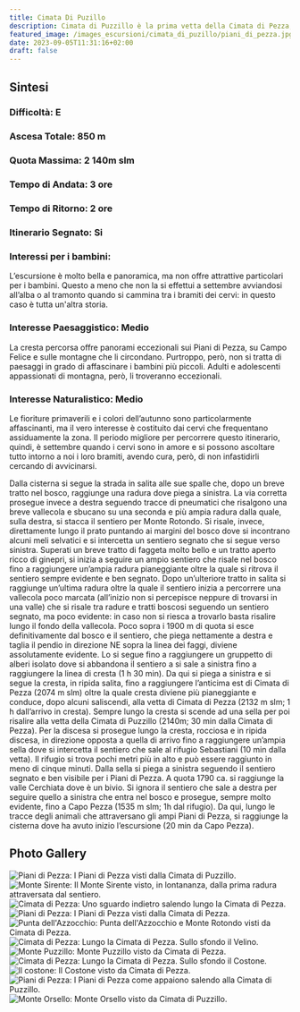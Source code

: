 ```yaml
---
title: Cimata Di Puzillo
description: Cimata di Puzzillo è la prima vetta della Cimata di Pezza, la lunga cresta che dal Rifugio Sebastiani arriva a Monte Rotondo, sopra l’Altipiano delle Rocche. Si tratta di una vetta secondaria e quasi ignorata dagli escursionisti se si eccettuano i collezionisti di 2000 e coloro che, dormendo al rifugio, vogliono raggiungere un vicino punto panoramico. Tale mancanza di considerazione è un vero peccato perché il lungo tratto di cresta compreso tra il rifugio e l’inizio degli impianti sciistici è insospettabilmente selvaggio e panoramico. L’escursione proposta percorre proprio questo tratto di cresta e può essere completato con la salita al Costone e, ovviamente, una sosta con pranzo al rifugio.
featured_image: /images_escursioni/cimata_di_puzillo/piani_di_pezza.jpg
date: 2023-09-05T11:31:16+02:00
draft: false
---
```



## Sintesi
### Difficoltà: E
### Ascesa Totale: 850 m
### Quota Massima: 2 140m slm
### Tempo di Andata: 3 ore
### Tempo di Ritorno: 2 ore
### Itinerario Segnato: Si
### Interessi per i bambini:
 L’escursione è molto bella e panoramica, ma non offre attrattive particolari per i bambini. Questo a meno che non la si effettui a settembre avviandosi all’alba o al tramonto quando si cammina tra i bramiti dei cervi: in questo caso è tutta un'altra storia.
### Interesse Paesaggistico: Medio
La cresta percorsa offre panorami eccezionali sui Piani di Pezza, su Campo Felice e sulle montagne che li circondano. Purtroppo, però, non si tratta di paesaggi in grado di affascinare i bambini più piccoli. Adulti e adolescenti appassionati di montagna, però, li troveranno eccezionali.

### Interesse Naturalistico: Medio
Le fioriture primaverili e i colori dell’autunno sono particolarmente affascinanti, ma il vero interesse è costituito dai cervi che frequentano assiduamente la zona. Il periodo migliore per percorrere questo itinerario, quindi, è settembre quando i cervi sono in amore e si possono ascoltare tutto intorno a noi i loro bramiti, avendo cura, però, di non infastidirli cercando di avvicinarsi.

Dalla cisterna si segue la strada in salita alle sue spalle che, dopo un breve tratto nel bosco, raggiunge una radura dove piega a sinistra. La via corretta prosegue invece a destra seguendo tracce di pneumatici che risalgono una breve vallecola e sbucano su una seconda e più ampia radura dalla quale, sulla destra, si stacca il sentiero per Monte Rotondo. Si risale, invece, direttamente lungo il prato puntando ai margini del bosco dove si incontrano alcuni meli selvatici e si intercetta un sentiero segnato che si segue verso sinistra.
Superati un breve tratto di faggeta molto bello e un tratto aperto ricco di ginepri, si inizia a seguire un ampio sentiero che risale nel bosco fino a raggiungere un’ampia radura pianeggiante oltre la quale si ritrova il sentiero sempre evidente e ben segnato. Dopo un’ulteriore tratto in salita si raggiunge un’ultima radura oltre la quale il sentiero inizia a percorrere una  vallecola poco marcata (all’inizio non si percepisce neppure di trovarsi in una valle) che si risale tra radure e tratti boscosi seguendo un sentiero segnato, ma poco evidente: in caso non si riesca a trovarlo basta risalire lungo il fondo della vallecola.
Poco sopra i 1900 m di quota si esce definitivamente dal bosco e il sentiero, che piega nettamente a destra e  taglia il pendio in direzione NE sopra la linea dei faggi, diviene assolutamente evidente.
Lo si segue fino a raggiungere un gruppetto di alberi isolato dove si abbandona il sentiero a si sale a sinistra fino a raggiungere la linea di cresta (1 h 30 min).
Da qui si piega a sinistra e si segue la cresta, in ripida salita, fino a raggiungere l’anticima est di Cimata di Pezza (2074 m slm) oltre la quale cresta diviene più pianeggiante e conduce, dopo alcuni saliscendi, alla vetta di Cimata di Pezza (2132 m slm; 1 h dall’arrivo in cresta).
Sempre lungo la cresta si scende ad una sella per poi risalire alla vetta della Cimata di Puzzillo (2140m; 30 min dalla Cimata di Pezza).
Per la discesa si prosegue lungo la cresta, rocciosa e in ripida discesa, in direzione opposta a quella di arrivo fino a raggiungere un’ampia sella dove si intercetta il sentiero che sale al rifugio Sebastiani (10 min dalla vetta). Il rifugio si trova pochi metri più in alto e può essere raggiunto in meno di cinque minuti.
Dalla sella si piega a sinistra seguendo il sentiero segnato e ben visibile per i Piani di Pezza. A quota 1790 ca. si raggiunge la valle Cerchiata dove è un bivio. Si ignora il sentiero che sale a destra per seguire quello a sinistra che entra nel bosco e prosegue, sempre molto evidente, fino a Capo Pezza (1535 m slm; 1h dal rifugio). Da qui, lungo le tracce degli animali che attraversano gli ampi Piani di Pezza, si raggiunge la cisterna dove ha avuto inizio l’escursione (20 min da Capo Pezza).



## Photo Gallery
![](/images_escursioni/cimata_di_puzillo/piani_di_pezza.jpg "Piani di Pezza: I Piani di Pezza visti dalla Cimata di Puzzillo.")  ![](/images_escursioni/cimata_di_puzillo/monte_sirente.jpg "Monte Sirente: Il Monte Sirente visto, in lontananza, dalla prima radura attraversata dal sentiero.")  ![](/images_escursioni/cimata_di_puzillo/cimata_di_pezza.jpg "Cimata di Pezza: Uno sguardo indietro salendo lungo la Cimata di Pezza.")  ![](/images_escursioni/cimata_di_puzillo/piani_di_pezza.jpg "Piani di Pezza: I Piani di Pezza visti dalla Cimata di Pezza.")  ![](/images_escursioni/cimata_di_puzillo/punta_dell'azzocchio.jpg "Punta dell'Azzocchio: Punta dell'Azzocchio e Monte Rotondo visti da Cimata di Pezza.")  ![](/images_escursioni/cimata_di_puzillo/cimata_di_pezza.jpg "Cimata di Pezza: Lungo la Cimata di Pezza. Sullo sfondo il Velino.")  ![](/images_escursioni/cimata_di_puzillo/monte_puzzillo.jpg "Monte Puzzillo: Monte Puzzillo visto da Cimata di Pezza.")  ![](/images_escursioni/cimata_di_puzillo/cimata_di_pezza.jpg "Cimata di Pezza: Lungo la Cimata di Pezza. Sullo sfondo il Costone.")  ![](/images_escursioni/cimata_di_puzillo/il_costone.jpg "Il costone: Il Costone visto da Cimata di Pezza.")  ![](/images_escursioni/cimata_di_puzillo/piani_di_pezza.jpg "Piani di Pezza: I Piani di Pezza come appaiono salendo alla Cimata di Puzzillo.")  ![](/images_escursioni/cimata_di_puzillo/monte_orsello.jpg "Monte Orsello: Monte Orsello visto da Cimata di Puzzillo.")  